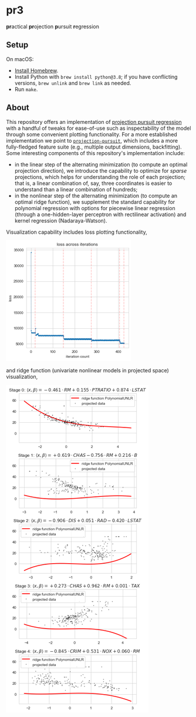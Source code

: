 # pr3

**pr**actical **pr**ojection **p**ursuit **r**egression

## Setup

On macOS:

* [Install Homebrew](https://brew.sh).
* Install Python with `brew install python@3.8`; if you have conflicting versions, `brew unlink` and `brew link` as needed.
* Run `make`.


## About

This repository offers an implementation of
[projection pursuit regression](https://en.wikipedia.org/wiki/Projection_pursuit_regression) with a handful of tweaks
for ease-of-use such as inspectability of the model through some convenient plotting functionality. For a more
established implementation we point to [`projection-pursuit`](https://github.com/pavel-aicradle/projection-pursuit),
which includes a more fully-fledged feature suite (e.g., multiple output dimensions, backfitting). Some interesting
components of this repository's implementation include:

* in the linear step of the alternating minimization (to compute an optimal projection direction), we introduce the
 capability to optimize for _sparse_ projections, which helps for understanding the role of each projection; that is,
 a linear combination of, say, three coordinates is easier to understand than a linear combination of hundreds;
* in the nonlinear step of the alternating minimization (to compute an optimal ridge function), we supplement the
 standard capability for polynomial regression with options for piecewise linear regression (through a one-hidden-layer
 perceptron with rectilinear activation) and kernel regression (Nadaraya-Watson).

Visualization capability includes loss plotting functionality,

![](iteration_loss.png?raw=true)

and ridge function (univariate nonlinear models in projected space) visualization,

![](ridge_functions.png?raw=true)
